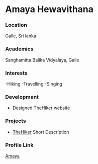 # Amaya Hewavithana

### Location

Galle, Sri lanka

### Academics

Sanghamitta Balika Vidyalaya, Galle

### Interests

-Hiking
-Travelling
-Singing

### Development

- Designed TheHiker website

### Projects

- [TheHiker](https://github.com/InduAmaya/TheHiker) Short Description

### Profile Link

[Amaya](https://github.com/InduAmaya)
